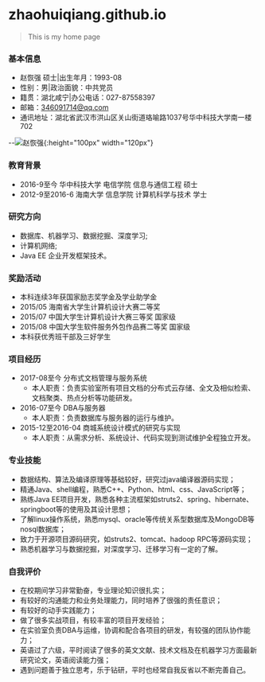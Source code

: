 # zhaohuiqiang.github.io

>This is my home page


### 基本信息
* 赵恢强  硕士|出生年月：1993-08	 
* 性别：男|政治面貌：中共党员						  
* 籍贯：湖北咸宁|办公电话：027-87558397				
* 邮箱：346091714@qq.com
* 通讯地址：湖北省武汉市洪山区关山街道珞喻路1037号华中科技大学南一楼702

--![赵恢强](https://cmis.csdc.info/upload/selfspace/zhaohq/image/20171214164435326.jpg){:height="100px" width="120px"}

### 教育背景
* 2016-9至今     华中科技大学 电信学院  信息与通信工程   硕士
* 2012-9至2016-6 海南大学    信息学院  计算机科学与技术  学士

### 研究方向
* 数据库、机器学习、数据挖掘、深度学习;
* 计算机网络;
* Java EE 企业开发框架技术。

### 奖励活动
* 本科连续3年获国家励志奖学金及学业助学金   
* 2015/05 海南省大学生计算机设计大赛二等奖 
* 2015/07 中国大学生计算机设计大赛三等奖 国家级 
* 2015/08 中国大学生软件服务外包作品赛二等奖 国家级        
* 本科获优秀班干部及三好学生

### 项目经历
* 2017-08至今 分布式文档管理与服务系统
	* 本人职责：负责实验室所有项目文档的分布式云存储、全文及相似检索、文档聚类、热点分析等功能研发。
* 2016-07至今 DBA与服务器
	* 本人职责：负责数据库与服务器的运行与维护。
* 2015-12至2016-04 商城系统设计模式的研究与实现
	* 本人职责：从需求分析、系统设计、代码实现到测试维护全程独立开发。

### 专业技能
* 数据结构、算法及编译原理等基础较好，研究过java编译器源码实现；
* 精通Java、shell编程，熟悉C++、Python、html、css、JavaScript等；
* 熟练Java EE项目开发，熟悉各种主流框架如struts2、spring、hibernate、springboot等的使用及其设计思想；
* 了解linux操作系统，熟悉mysql、oracle等传统关系型数据库及MongoDB等nosql数据库；
* 致力于开源项目源码研究，如struts2、tomcat、hadoop RPC等源码实现；
* 熟悉机器学习与数据挖掘，对深度学习、迁移学习有一定的了解。


### 自我评价
* 在校期间学习非常勤奋，专业理论知识很扎实；
* 有较好的沟通能力和业务处理能力，同时培养了很强的责任意识；
* 有较好的动手实践能力；
* 做了很多实战项目，有较丰富的项目开发经验；
* 在实验室负责DBA与运维，协调和配合各项目的研发，有较强的团队协作能力；
* 英语过了六级，平时阅读了很多的英文文献、技术文档及在机器学习方面最新研究论文，英语阅读能力强；
* 遇到问题善于独立思考，乐于钻研，平时也经常自我反省以不断完善自己。

